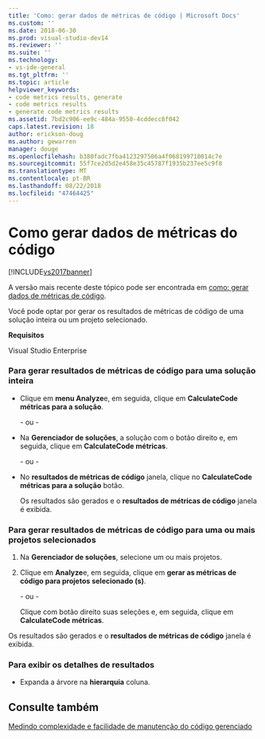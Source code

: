 ```yaml
---
title: 'Como: gerar dados de métricas de código | Microsoft Docs'
ms.custom: ''
ms.date: 2018-06-30
ms.prod: visual-studio-dev14
ms.reviewer: ''
ms.suite: ''
ms.technology:
- vs-ide-general
ms.tgt_pltfrm: ''
ms.topic: article
helpviewer_keywords:
- code metrics results, generate
- code metrics results
- generate code metrics results
ms.assetid: 7bd2c906-ee9c-484a-9550-4cddecc8f042
caps.latest.revision: 18
author: erickson-doug
ms.author: gewarren
manager: douge
ms.openlocfilehash: b380fadc7fba4123297506a4f068199710014c7e
ms.sourcegitcommit: 55f7ce2d5d2e458e35c45787f1935b237ee5c9f8
ms.translationtype: MT
ms.contentlocale: pt-BR
ms.lasthandoff: 08/22/2018
ms.locfileid: "47464425"
---
```

# <a name="how-to-generate-code-metrics-data"></a>Como gerar dados de métricas do código
[!INCLUDE[vs2017banner](../includes/vs2017banner.md)]

A versão mais recente deste tópico pode ser encontrada em [como: gerar dados de métricas de código](https://docs.microsoft.com/visualstudio/code-quality/how-to-generate-code-metrics-data).  
  
Você pode optar por gerar os resultados de métricas de código de uma solução inteira ou um projeto selecionado.  
  
 **Requisitos**  
  
 Visual Studio Enterprise  
  
### <a name="to-generate-code-metrics-results-for-an-entire-solution"></a>Para gerar resultados de métricas de código para uma solução inteira  
  
-   Clique em **menu Analyze**e, em seguida, clique em **CalculateCode métricas para a solução**.  
  
     \- ou -  
  
-   Na **Gerenciador de soluções**, a solução com o botão direito e, em seguida, clique em **CalculateCode métricas**.  
  
     \- ou -  
  
-   No **resultados de métricas de código** janela, clique no **CalculateCode métricas para a solução** botão.  
  
     Os resultados são gerados e o **resultados de métricas de código** janela é exibida.  
  
### <a name="to-generate-code-metrics-results-for-one-or-more-selected-projects"></a>Para gerar resultados de métricas de código para uma ou mais projetos selecionados  
  
1.  Na **Gerenciador de soluções**, selecione um ou mais projetos.  
  
2.  Clique em **Analyze**e, em seguida, clique em **gerar as métricas de código para projetos selecionado (s)**.  
  
     \- ou -  
  
     Clique com botão direito suas seleções e, em seguida, clique em **CalculateCode métricas**.  
  
 Os resultados são gerados e o **resultados de métricas de código** janela é exibida.  
  
### <a name="to-view-the-results-details"></a>Para exibir os detalhes de resultados  
  
-   Expanda a árvore na **hierarquia** coluna.  
  
## <a name="see-also"></a>Consulte também  
 [Medindo complexidade e facilidade de manutenção do código gerenciado](../code-quality/measuring-complexity-and-maintainability-of-managed-code.md)



